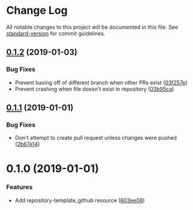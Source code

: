 # Change Log

All notable changes to this project will be documented in this file. See [standard-version](https://github.com/conventional-changelog/standard-version) for commit guidelines.

## [0.1.2](https://github.com/edahlseng/terraform-provider-repository-template/compare/v0.1.1...v0.1.2) (2019-01-03)


### Bug Fixes

* Prevent basing off of different branch when other PRs exist ([03f257e](https://github.com/edahlseng/terraform-provider-repository-template/commit/03f257e))
* Prevent crashing when file doesn't exist in repository ([03b95ca](https://github.com/edahlseng/terraform-provider-repository-template/commit/03b95ca))



## [0.1.1](https://github.com/edahlseng/terraform-provider-repository-template/compare/v0.1.0...v0.1.1) (2019-01-01)


### Bug Fixes

* Don't attempt to create pull request unless changes were pushed ([2b67e14](https://github.com/edahlseng/terraform-provider-repository-template/commit/2b67e14))



# 0.1.0 (2019-01-01)


### Features

* Add repository-template_github resource ([603ee08](https://github.com/edahlseng/terraform-provider-repository-template/commit/603ee08))

